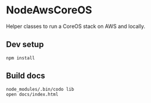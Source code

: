 # NodeAwsCoreOS

Helper classes to run a CoreOS stack on AWS and locally.

## Dev setup

	npm install

## Build docs

	node_modules/.bin/codo lib
	open docs/index.html